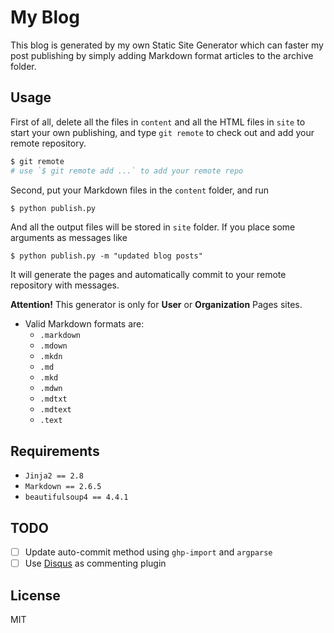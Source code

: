 My Blog
=======

This blog is generated by my own Static Site Generator which can
faster my post publishing by simply adding Markdown format articles
to the archive folder.

Usage
-----

First of all, delete all the files in `content` and all the HTML files
in `site` to start your own publishing, and type `git remote` to check
out and add your remote repository.

```bash
$ git remote
# use `$ git remote add ...` to add your remote repo
```

Second, put your Markdown files in the `content` folder, and run

```bash
$ python publish.py
```

And all the output files will be stored in `site` folder. If you place
some arguments as messages like

```
$ python publish.py -m "updated blog posts"
```

It will generate the pages and automatically commit to your remote
repository with messages.

**Attention!** This generator is only for **User** or **Organization**
Pages sites.

- Valid Markdown formats are:
    + `.markdown`
    + `.mdown`
    + `.mkdn`
    + `.md`
    + `.mkd`
    + `.mdwn`
    + `.mdtxt`
    + `.mdtext`
    + `.text`

Requirements
------------

- `Jinja2 == 2.8`
- `Markdown == 2.6.5`
- `beautifulsoup4 == 4.4.1`

TODO
----

* [ ] Update auto-commit method using `ghp-import` and `argparse`
* [ ] Use [Disqus](https://disqus.com/) as commenting plugin

License
-------

MIT
